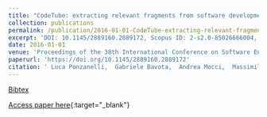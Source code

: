 ```yaml
---
title: "CodeTube: extracting relevant fragments from software development video tutorials"
collection: publications
permalink: /publication/2016-01-01-CodeTube-extracting-relevant-fragments-from-software-development-video-tutorials
excerpt: 'DOI: 10.1145/2889160.2889172, Scopus ID: 2-s2.0-85026666004, Cited by: 9'
date: 2016-01-01
venue: 'Proceedings of the 38th International Conference on Software Engineering, ICSE 2016, Austin, TX, USA, May 14-22, 2016 - Companion Volume'
paperurl: 'https://doi.org/10.1145/2889160.2889172'
citation: ' Luca Ponzanelli,  Gabriele Bavota,  Andrea Mocci,  Massimiliano Di Penta,  Rocco Oliveto,  Barbara Russo,  Sonia Haiduc,  Michele Lanza, &quot;CodeTube: extracting relevant fragments from software development video tutorials.&quot; Proceedings of the 38th International Conference on Software Engineering, ICSE 2016, Austin, TX, USA, May 14-22, 2016 - Companion Volume, 2016.'
---
```

[Bibtex](https://dblp.org/rec/bib/conf/icse/PonzanelliBMPOR16)

[Access paper here](https://doi.org/10.1145/2889160.2889172){:target="_blank"}
